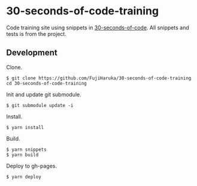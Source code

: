 # 30-seconds-of-code-training

Code training site using snippets in [30-seconds-of-code](https://github.com/30-seconds/30-seconds-of-code). All snippets and tests is from the project.

## Development

Clone.

```
$ git clone https://github.com/FujiHaruka/30-seconds-of-code-training
cd 30-seconds-of-code-training
```

Init and update git submodule.

```
$ git submodule update -i
```

Install.

```
$ yarn install
```

Build.

```
$ yarn snippets
$ yarn build
```

Deploy to gh-pages.

```
$ yarn deploy
```
